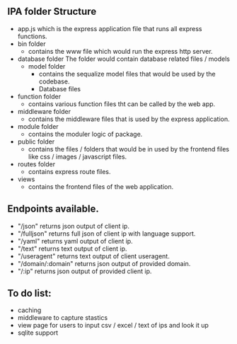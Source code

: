 ## IPA folder Structure
* app.js which is the express application file that runs all express functions.
* bin folder
  * contains the www file which would run the express http server. 
* database folder 
  The folder would contain database related files / models
  * model folder 
    * contains the sequalize model files that would be used by the codebase.
    * Database files
* function folder 
  * contains various function files tht can be called by the web app.
* middleware folder
  * contains the middleware files that is used by the express application.
* module folder
  * contains the moduler logic of package.
* public folder 
  * contains the files / folders that would be in used by the frontend files like css / images / javascript files.
* routes folder
  * contains express route files. 
* views
  * contains the frontend files of the web application.


## Endpoints available.
* "/json" returns json output of client ip.
* "/fulljson" returns full json of client ip with language support.
* "/yaml" returns yaml output of client ip.
* "/text" returns text output of client ip.
* "/useragent" returns text output of client useragent.
* "/domain/:domain" returns json output of provided domain.
* "/:ip" returns json output of provided client ip. 

## To do list:
* caching
* middleware to capture stastics 
* view page for users to input csv / excel / text of ips and look it up
* sqlite support



